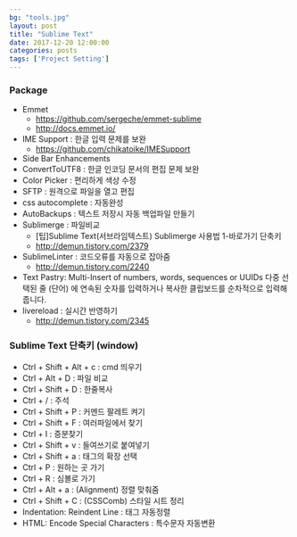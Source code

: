 ```yaml
---
bg: "tools.jpg"
layout: post
title: "Sublime Text"
date: 2017-12-20 12:00:00
categories: posts
tags: ['Project Setting']
---
```


### Package
- Emmet
    - https://github.com/sergeche/emmet-sublime
    - http://docs.emmet.io/
- IME Support : 한글 입력 문제를 보완
    - https://github.com/chikatoike/IMESupport
- Side Bar Enhancements
- ConvertToUTF8 : 한글 인코딩 문서의 편집 문제 보완
- Color Picker : 편리하게 색상 수정
- SFTP : 원격으로 파일을 열고 편집
- css autocomplete : 자동완성
- AutoBackups : 텍스트 저장시 자동 백업파일 만들기
- Sublimerge : 파일비교
    - [팁]Sublime Text(서브라임텍스트) Sublimerge 사용법 1-바로가기 단축키
    - http://demun.tistory.com/2379
- SublimeLinter : 코드오류를 자동으로 잡아줌
    - http://demun.tistory.com/2240
- Text Pastry: Multi-Insert of numbers, words, sequences or UUIDs 다중 선택된 줄 (단어) 에 연속된 숫자를 입력하거나 복사한 클립보드를 순차적으로 입력해줍니다.
- livereload : 실시간 반영하기
    - http://demun.tistory.com/2345

### Sublime Text 단축키 (window)
- Ctrl + Shift + Alt + c : cmd 띄우기
- Ctrl + Alt + D : 파일 비교
- Ctrl + Shift + D : 한줄복사
- Ctrl + / : 주석
- Ctrl + Shift + P : 커멘드 팔레트 켜기
- Ctrl + Shift + F : 여러파일에서 찾기
- Ctrl + I : 증분찾기
- Ctrl + Shift + v : 들여쓰기로 붙여넣기
- Ctrl + Shift + a : 태그의 확장 선택
- Ctrl + P : 원하는 곳 가기
- Ctrl + R : 심볼로 가기
- Ctrl + Alt + a : (Alignment) 정렬 맞춰줌
- Ctrl + Shift + C : (CSSComb) 스타일 시트 정리
- Indentation: Reindent Line : 태그 자동정렬
- HTML: Encode Special Characters : 특수문자 자동변환
